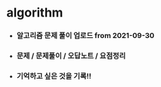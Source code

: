 # algorithm
* ### 알고리즘 문제 풀이 업로드 from 2021-09-30
* ### 문제 / 문제풀이 / 오답노트 / 요점정리
* ### 기억하고 싶은 것을 기록!!
